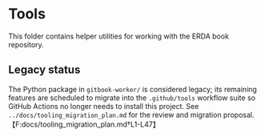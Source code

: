 # Tools

This folder contains helper utilities for working with the ERDA book repository.

## Legacy status

The Python package in `gitbook-worker/` is considered legacy; its remaining features are scheduled to migrate into the `.github/tools` workflow suite so GitHub Actions no longer needs to install this project. See `../docs/tooling_migration_plan.md` for the review and migration proposal.【F:docs/tooling_migration_plan.md†L1-L47】
